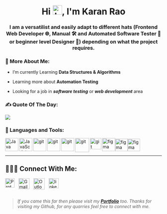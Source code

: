 <h1 align="center">Hi <img src="https://github.com/TheDudeThatCode/TheDudeThatCode/blob/master/Assets/Hi.gif?raw=true" alt="handWaving" height="30" width="30" />, I'm Karan Rao </h1>
<h3 align="center">
I am a versatilist and easily adapt to different hats (Frontend Web Developer 🌐,  Manual 🛠️ and Automated Software Tester 🤖or beginner level Designer 🎨) depending on what the project requires. 
</h3>

### 🧐 More About Me:
- I’m currently Learning **Data Structures & Algorithms**

- Learning more about **Automation Testing**

- Looking for a job in ***software testing*** or ***web development*** area
  
### ✍️ Quote Of The Day:

![](https://quotes-github-readme.vercel.app/api?type=horizontal&theme=merko)
### 🔨 Languages and Tools:

<a href="https://www.java.com" target="_blank"><img align="left" alt="Java" height ="42px" src="https://raw.githubusercontent.com/rahul-jha98/github_readme_icons/main/language_and_tools/square/java/java.svg"></a>

<a href="https://developer.mozilla.org/en-US/docs/Web/JavaScript" target="_blank"> <img align="left" alt="JavaScript" height ="42px" src="https://raw.githubusercontent.com/rahul-jha98/github_readme_icons/main/language_and_tools/square/javascript/javascript.svg"> </a>

<a href="https://git-scm.com/" target="_blank"> <img src="https://raw.githubusercontent.com/rahul-jha98/github_readme_icons/main/language_and_tools/square/git-scm/git-scm.svg" align="left" alt="git" height='42px'/> </a>

<a href="https://developer.mozilla.org/en-US/docs/Web/HTML" target="_blank"> <img src="https://raw.githubusercontent.com/rahul-jha98/README_icons/4d06112f039d3d302017842f696129642a58f6a5/language_and_tools/square/html/html.svg" align="left" alt="git" height='42px'/> </a>

<a href="https://developer.mozilla.org/en-US/docs/Web/CSS" target="_blank"> <img src="https://raw.githubusercontent.com/rahul-jha98/README_icons/4d06112f039d3d302017842f696129642a58f6a5/language_and_tools/square/css/css.svg" align="left" alt="git" height='42px'/> </a>

<a href="https://www.jenkins.io/" target="_blank"> <img src="https://raw.githubusercontent.com/rahul-jha98/README_icons/4d06112f039d3d302017842f696129642a58f6a5/language_and_tools/square/jenkins/jenkins.svg" align="left" alt="git" height='45px'/> </a>

<a href="https://www.selenium.dev/" target="_blank"> <img src="https://raw.githubusercontent.com/karanrao-github/Karan-Rao/57ed55a938c0de249c4395b1843286578146242a/icons/selenium-logo.svg" align="left" alt="git" height='36px'/> </a>

<a href="https://www.figma.com/" target="_blank"><img src="https://raw.githubusercontent.com/rahul-jha98/github_readme_icons/main/language_and_tools/square/figma/figma.svg" alt="figma" height='42px'/></a><a href="https://www.figma.com/" target="_blank"><img src="https://www.mysql.com/common/logos/logo-mysql-170x115.png" alt="figma" height='40px' /></a><a href="https://www.figma.com/" target="_blank"><img src="https://raw.githubusercontent.com/karanrao-github/Karan-Rao/eb7ebca931632e12737e7555c5b42f8fea33bcb4/icons/obsidian.svg" alt="figma" height='40px' /></a>

---

## 👨🏻‍💻 Connect With Me:

<a href="mailto:karanrao81441@protonmail.com" target="_blank"> <img align="left" src="https://raw.githubusercontent.com/karanrao-github/Karan-Rao/18c58f2dcf0cb62e023d69f4f7f9a35eb108df79/icons/protonmail-logo.svg" alt="Protonmail" height="30px"/></a>

<a href="mailto:karanrao81441@gmail.com" target="_blank"><img  align="left" src="https://raw.githubusercontent.com/karanrao-github/Karan-Rao/18c58f2dcf0cb62e023d69f4f7f9a35eb108df79/icons/gmail-logo.svg" alt="Gmail" height="35" style="margin-left:10" /></a>

<a href="mailto:karanrao81441@outlook.com" target="_blank"><img align="left" src="https://raw.githubusercontent.com/karanrao-github/Karan-Rao/18c58f2dcf0cb62e023d69f4f7f9a35eb108df79/icons/outlook-logo.svg" alt="Outlook" height="36" style="margin-left:10" /></a>

<a href="https://www.linkedin.com/in/karan-rao-175b06223/" target="_blank"><img align="left" src="https://brand.linkedin.com/content/dam/me/business/en-us/amp/brand-site/v2/bg/LI-Bug.svg.original.svg" alt="linkedin" height="32" style="margin-left:10" /></a>

<br><br><br>

>*If you came this far then please visit my [**Portfolio**](https://comfy-shortbread-379e97.netlify.app/) too. Thanks for visiting my Github, for any quarries feel free to connect with me.*

